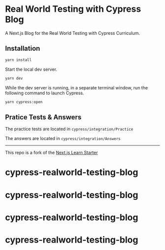 # Real World Testing with Cypress Blog

A Next.js Blog for the Real World Testing with Cypress Curriculum.

## Installation

```bash
yarn install
```

Start the local dev server.

```bash
yarn dev
```

While the dev server is running, in a separate terminal window, run the following command to launch Cypress.

```bash
yarn cypress:open
```

## Pratice Tests & Answers

The practice tests are located in `cypress/integration/Practice`

The answers are located in `cypress/integration/Answers`

---

This repo is a fork of the [Next.js Learn Starter](https://github.com/vercel/next-learn-starter/)
# cypress-realworld-testing-blog
# cypress-realworld-testing-blog
# cypress-realworld-testing-blog
# cypress-realworld-testing-blog
